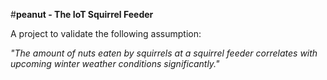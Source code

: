 #**peanut - The IoT Squirrel Feeder**


A project to validate the following assumption:

*"The amount of nuts eaten by squirrels at a squirrel feeder correlates with upcoming winter weather conditions significantly."*


